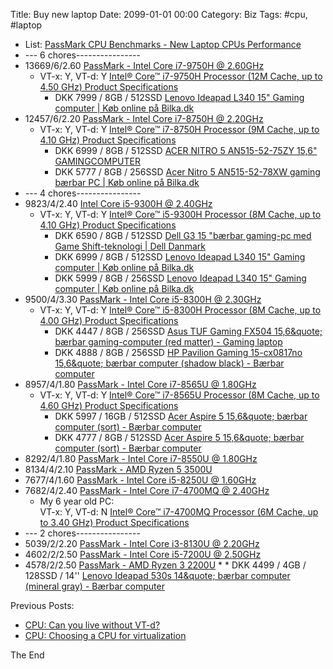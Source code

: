 Title: Buy new laptop
Date: 2099-01-01 00:00
Category: Biz
Tags: #cpu, #laptop

* List: [PassMark CPU Benchmarks - New Laptop CPUs Performance](https://www.cpubenchmark.net/laptop.html)
* --- 6 chores----------------
* 13669/6/2.60 [PassMark - Intel Core i7-9750H @ 2.60GHz](https://www.cpubenchmark.net/cpu.php?cpu=Intel+Core+i7-9750H+%40+2.60GHz&id=3425)
    * VT-x: Y, VT-d: Y [Intel® Core™ i7-9750H Processor (12M Cache, up to 4.50 GHz) Product Specifications](https://ark.intel.com/content/www/us/en/ark/products/191045/intel-core-i7-9750h-processor-12m-cache-up-to-4-50-ghz.html)
        * DKK 7999 / 8GB / 512SSD [Lenovo Ideapad L340 15&quot; Gaming computer | K&oslash;b online p&aring; Bilka.dk](https://www.bilka.dk/elektronik/computere/gamer-pc/baerbar-gamer-pc/lenovo-ideapad-l340-15-gaming-computer/p/100488161?intcmpid=S_gamer-pc-baerbar_CA_AddWish_100488161#aw_source=pb-5bc72e8ee05181429caa57b1)
* 12457/6/2.20 [PassMark - Intel Core i7-8750H @ 2.20GHz](https://www.cpubenchmark.net/cpu.php?cpu=Intel+Core+i7-8750H+%40+2.20GHz&id=3237)
    * VT-x: Y, VT-d: Y [Intel® Core™ i7-8750H Processor (9M Cache, up to 4.10 GHz) Product Specifications](https://ark.intel.com/content/www/us/en/ark/products/134906/intel-core-i7-8750h-processor-9m-cache-up-to-4-10-ghz.html)
        * DKK 6999 / 8GB / 512SSD [ACER NITRO 5 AN515-52-75ZY 15,6&quot; GAMINGCOMPUTER](https://www.power.dk/pc-og-tilbehoer/computere/baerbar-pc/acer-nitro-5-an515-52-75zy-156-gamingcomputer/p-684944/)
        * DKK 5777 / 8GB / 256SSD [Acer Nitro 5 AN515-52-78XW gaming b&aelig;rbar PC | K&oslash;b online p&aring; Bilka.dk](https://www.bilka.dk/elektronik/computere/gamer-pc/baerbar-gamer-pc/acer-nitro-5-an515-52-78xw-gaming-baerbar-pc/p/100435217)
* --- 4 chores----------------
* 9823/4/2.40 [Intel Core i5-9300H @ 2.40GHz](https://www.cpubenchmark.net/cpu.php?cpu=Intel+Core+i5-9300H+%40+2.40GHz&id=3448)
    * VT-x: Y, VT-d: Y [Intel® Core™ i5-9300H Processor (8M Cache, up to 4.10 GHz) Product Specifications](https://ark.intel.com/content/www/us/en/ark/products/191075/intel-core-i5-9300h-processor-8m-cache-up-to-4-10-ghz.html)
        * DKK 6590 / 8GB / 512SSD [Dell G3 15 &quot;bærbar gaming-pc med Game Shift-teknologi | Dell Danmark](https://www.dell.com/da-dk/shop/b%C3%A6rbare-dell-computere/ny-dell-g3-15/spd/g-series-15-3590-laptop/cn35916)
        * DKK 6999 / 8GB / 512SSD [Lenovo Ideapad L340 15&quot; Gaming computer | K&oslash;b online p&aring; Bilka.dk](https://www.bilka.dk/elektronik/computere/gamer-pc/baerbar-gamer-pc/lenovo-ideapad-l340-15-gaming-computer/p/100488059?intcmpid=PR_100488159_PP_AddWish_100488059)
        * DKK 5999 / 8GB / 256SSD [Lenovo Ideapad L340 15&quot; Gaming computer | K&oslash;b online p&aring; Bilka.dk](https://www.bilka.dk/elektronik/computere/gamer-pc/baerbar-gamer-pc/lenovo-ideapad-l340-15-gaming-computer/p/100488159?intcmpid=PR_100488161_PP_AddWish_100488159#aw_source=pb-5922e9d8e4b07f430f26dc39)
* 9500/4/3.30 [PassMark - Intel Core i5-8300H @ 2.30GHz](https://www.cpubenchmark.net/cpu.php?cpu=Intel+Core+i5-8300H+%40+2.30GHz&id=3254)
    * VT-x: Y, VT-d: Y [Intel® Core™ i5-8300H Processor (8M Cache, up to 4.00 GHz) Product Specifications](https://ark.intel.com/content/www/us/en/ark/products/134876/intel-core-i5-8300h-processor-8m-cache-up-to-4-00-ghz.html)
        * DKK 4447 / 8GB / 256SSD [Asus TUF Gaming FX504 15,6&amp;quote; bærbar gaming-computer (red matter) - Gaming laptop](https://www.elgiganten.dk/product/pc-tablets/barbar-computer/16687/asus-tuf-gaming-fx504-15-6-barbar-gaming-computer-red-matter)
        * DKK 4888 / 8GB / 256SSD [HP Pavilion Gaming 15-cx0817no 15,6&amp;quote; bærbar computer (shadow black) - Bærbar computer](https://www.elgiganten.dk/product/pc-tablets/barbar-computer/16645/hp-pavilion-gaming-15-cx0817no-15-6-barbar-computer-shadow-black)
* 8957/4/1.80 [PassMark - Intel Core i7-8565U @ 1.80GHz](https://www.cpubenchmark.net/cpu.php?cpu=Intel+Core+i7-8565U+%40+1.80GHz&id=3308)
    * VT-x: Y, VT-d: Y [Intel® Core™ i7-8565U Processor (8M Cache, up to 4.60 GHz) Product Specifications](https://ark.intel.com/content/www/us/en/ark/products/149091/intel-core-i7-8565u-processor-8m-cache-up-to-4-60-ghz.html)
        * DKK 5997 / 16GB / 512SSD [Acer Aspire 5 15,6&amp;quote; bærbar computer (sort) - Bærbar computer](https://www.elgiganten.dk/product/pc-tablets/barbar-computer/10237/acer-aspire-5-15-6-barbar-computer-sort)
        * DKK 4777 / 8GB / 512SSD [Acer Aspire 5 15,6&amp;quote; bærbar computer (sort) - Bærbar computer](https://www.elgiganten.dk/product/pc-tablets/barbar-computer/16466/acer-aspire-5-15-6-barbar-computer-sort)
* 8292/4/1.80 [PassMark - Intel Core i7-8550U @ 1.80GHz](https://www.cpubenchmark.net/cpu.php?cpu=Intel+Core+i7-8550U+%40+1.80GHz&id=3064)
* 8134/4/2.10 [PassMark - AMD Ryzen 5 3500U](https://www.cpubenchmark.net/cpu.php?cpu=AMD+Ryzen+5+3500U&id=3421)
* 7677/4/1.60 [PassMark - Intel Core i5-8250U @ 1.60GHz](https://www.cpubenchmark.net/cpu.php?cpu=Intel+Core+i5-8250U+%40+1.60GHz&id=3042)
* 7682/4/2.40 [PassMark - Intel Core i7-4700MQ @ 2.40GHz](https://www.cpubenchmark.net/cpu.php?cpu=Intel+Core+i7-4700MQ+%40+2.40GHz&id=1923)
    * My 6 year old PC:  
    VT-x: Y, VT-d: N [Intel® Core™ i7-4700MQ Processor (6M Cache, up to 3.40 GHz) Product Specifications](https://ark.intel.com/content/www/us/en/ark/products/75117/intel-core-i7-4700mq-processor-6m-cache-up-to-3-40-ghz.html)
* --- 2 chores----------------
* 5039/2/2.20 [PassMark - Intel Core i3-8130U @ 2.20GHz](https://www.cpubenchmark.net/cpu.php?cpu=Intel+Core+i3-8130U+%40+2.20GHz&id=3225)
* 4602/2/2.50 [PassMark - Intel Core i5-7200U @ 2.50GHz](https://www.cpubenchmark.net/cpu.php?cpu=Intel+Core+i5-7200U+%40+2.50GHz&id=2865)
* 4578/2/2.50 [PassMark - AMD Ryzen 3 2200U](https://www.cpubenchmark.net/cpu.php?cpu=AMD+Ryzen+3+2200U&id=3152)
    * 
        * DKK 4499 / 4GB / 128SSD / 14'' [Lenovo Ideapad 530s 14&amp;quote; bærbar computer (mineral gray) - Bærbar computer](https://www.elgiganten.dk/product/pc-tablets/barbar-computer/LE81H10000MX/lenovo-ideapad-530s-14-barbar-computer-mineral-gray)


Previous Posts:

* [CPU: Can you live without VT-d?](https://rasor.wordpress.com/2013/03/24/cpu-can-you-live-without-vt-d/)
* [CPU: Choosing a CPU for virtualization](https://rasor.wordpress.com/2010/01/29/cpu-choosing-a-cpu-for-virtualization/)

The End